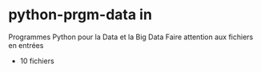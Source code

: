 # python-prgm-data in
Programmes Python pour la Data et la Big Data
Faire attention aux fichiers en entrées
+ 10 fichiers

